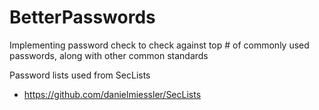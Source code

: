 # BetterPasswords
Implementing password check to check against top # of commonly used passwords, along with other common standards

Password lists used from SecLists
- https://github.com/danielmiessler/SecLists
